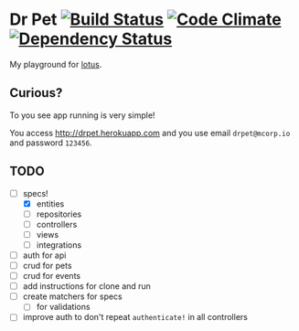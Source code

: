 # Dr Pet [![Build Status](https://travis-ci.org/vyper/drpet.svg?branch=master)](https://travis-ci.org/vyper/drpet) [![Code Climate](https://codeclimate.com/github/vyper/drpet/badges/gpa.svg)](https://codeclimate.com/github/vyper/drpet) [![Dependency Status](https://gemnasium.com/vyper/drpet.svg)](https://gemnasium.com/vyper/drpet)

My playground for [lotus](http://lotusrb.org).


## Curious?
To you see app running is very simple!

You access http://drpet.herokuapp.com and you use email `drpet@mcorp.io` and password `123456`.

## TODO
- [ ] specs!
  - [x] entities
  - [ ] repositories
  - [ ] controllers
  - [ ] views
  - [ ] integrations
- [ ] auth for api
- [ ] crud for pets
- [ ] crud for events
- [ ] add instructions for clone and run
- [ ] create matchers for specs
  - [ ] for validations
- [ ] improve auth to don't repeat `authenticate!` in all controllers
